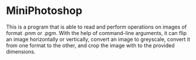 # MiniPhotoshop
This is a program that is able to read and perform operations on images of format .pnm or .pgm. 
With the help of command-line arguments, it can flip an image horizontally or vertically, convert an image to greyscale, convert it from one format to the other, and crop the image with to the provided dimensions. 

